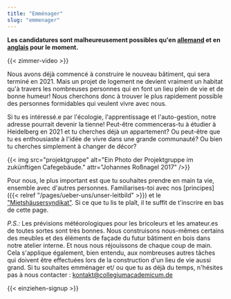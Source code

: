 ```yaml
---
title: "Emménager"
slug: "emmenager"
---
```


**Les candidatures sont malheureusement possibles qu'en [allemand](/einziehen) et en [anglais](/en/moving-in) pour le moment.**

{{< zimmer-video >}}

Nous avons déjà commencé à construire le nouveau bâtiment, qui sera terminé en 2021. Mais un projet de logement ne devient vraiment un habitat qu'à travers les nombreuses personnes qui en font un lieu plein de vie et de bonne humeur! Nous cherchons donc à trouver le plus rapidement possible des personnes formidables qui veulent vivre avec nous.

Si tu es intéressé.e par l'écologie, l'apprentissage et l'auto-gestion, notre adresse pourrait devenir la tienne! Peut-être commenceras-tu à étudier à Heidelberg en 2021 et tu cherches déjà un appartement? Ou peut-être que tu es enthousiaste à l'idée de vivre dans une grande communauté? Ou bien tu cherches simplement à changer de décor?

{{< img src="projektgruppe" alt="Ein Photo der Projektgruppe im zukünftigen Cafegebäude." attr="Johannes Roßnagel 2017" />}}

Pour nous, le plus important est que tu souhaites prendre en main ta vie, ensemble avec d'autres personnes. Familiarises-toi avec nos [principes]({{< relref "/pages/ueber-uns/unser-leitbild" >}}) et le ["Mietshäusersyndikat"](https://www.syndikat.org/fr/ ). Si ce que tu lis te plaît, il te suffit de t'inscrire en bas de cette page.

_P.S.:_ Les prévisions météorologiques pour les bricoleurs et les amateur.es de toutes sortes sont très bonnes. Nous construisons nous-mêmes certains des meubles et des éléments de façade du futur bâtiment en bois dans notre atelier interne. Et nous nous réjouissons de chaque coup de main. Cela s'applique également, bien entendu, aux nombreuses autres tâches qui doivent être effectuées lors de la construction d'un lieu de vie aussi grand. Si tu souhaites emménager et/ ou que tu as déjà du temps, n'hésites pas à nous contacter :
[kontakt@collegiumacademicum.de](mailto:kontakt@collegiumacademicum.de)

{{< einziehen-signup >}}
